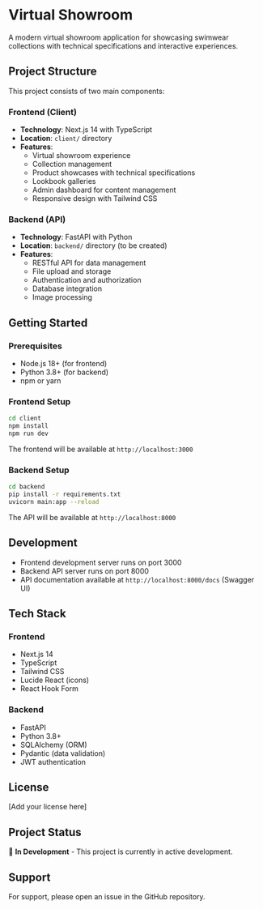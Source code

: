 # Virtual Showroom

A modern virtual showroom application for showcasing swimwear collections with technical specifications and interactive experiences.

## Project Structure

This project consists of two main components:

### Frontend (Client)
- **Technology**: Next.js 14 with TypeScript
- **Location**: `client/` directory
- **Features**:
  - Virtual showroom experience
  - Collection management
  - Product showcases with technical specifications
  - Lookbook galleries
  - Admin dashboard for content management
  - Responsive design with Tailwind CSS

### Backend (API)
- **Technology**: FastAPI with Python
- **Location**: `backend/` directory (to be created)
- **Features**:
  - RESTful API for data management
  - File upload and storage
  - Authentication and authorization
  - Database integration
  - Image processing

## Getting Started

### Prerequisites
- Node.js 18+ (for frontend)
- Python 3.8+ (for backend)
- npm or yarn

### Frontend Setup
```bash
cd client
npm install
npm run dev
```

The frontend will be available at `http://localhost:3000`

### Backend Setup
```bash
cd backend
pip install -r requirements.txt
uvicorn main:app --reload
```

The API will be available at `http://localhost:8000`

## Development

- Frontend development server runs on port 3000
- Backend API server runs on port 8000
- API documentation available at `http://localhost:8000/docs` (Swagger UI)

## Tech Stack

### Frontend
- Next.js 14
- TypeScript
- Tailwind CSS
- Lucide React (icons)
- React Hook Form

### Backend
- FastAPI
- Python 3.8+
- SQLAlchemy (ORM)
- Pydantic (data validation)
- JWT authentication

## License

[Add your license here]

## Project Status

🚧 **In Development** - This project is currently in active development.

## Support

For support, please open an issue in the GitHub repository. 